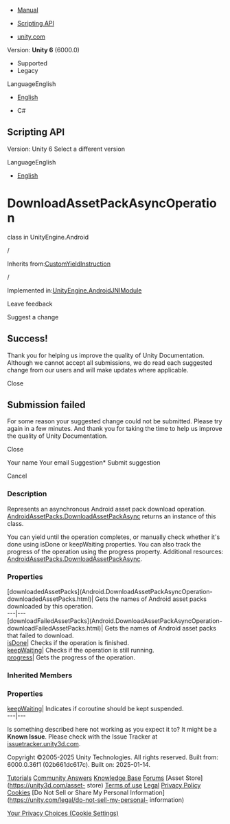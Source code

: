 [ ]()

  * [Manual](../Manual/index.html)
  * [Scripting API](../ScriptReference/index.html)

  * [unity.com](https://unity.com/)

Version: **Unity 6** (6000.0)

  * Supported
  * Legacy

LanguageEnglish

  * [English]()

  * C#

[ ](https://docs.unity3d.com)

## Scripting API

Version: Unity 6 Select a different version

LanguageEnglish

  * [English]()

# DownloadAssetPackAsyncOperation

class in UnityEngine.Android

/

Inherits from:[CustomYieldInstruction](CustomYieldInstruction.html)

/

Implemented
in:[UnityEngine.AndroidJNIModule](UnityEngine.AndroidJNIModule.html)

Leave feedback

Suggest a change

## Success!

Thank you for helping us improve the quality of Unity Documentation. Although
we cannot accept all submissions, we do read each suggested change from our
users and will make updates where applicable.

Close

## Submission failed

For some reason your suggested change could not be submitted. Please <a>try
again</a> in a few minutes. And thank you for taking the time to help us
improve the quality of Unity Documentation.

Close

Your name Your email Suggestion* Submit suggestion

Cancel

[ ]()

### Description

Represents an asynchronous Android asset pack download operation.
[AndroidAssetPacks.DownloadAssetPackAsync](Android.AndroidAssetPacks.DownloadAssetPackAsync.html)
returns an instance of this class.

You can yield until the operation completes, or manually check whether it's
done using isDone or keepWaiting properties. You can also track the progress
of the operation using the progress property. Additional resources:
[AndroidAssetPacks.DownloadAssetPackAsync](Android.AndroidAssetPacks.DownloadAssetPackAsync.html).

### Properties

[downloadedAssetPacks](Android.DownloadAssetPackAsyncOperation-
downloadedAssetPacks.html)| Gets the names of Android asset packs downloaded
by this operation.  
---|---  
[downloadFailedAssetPacks](Android.DownloadAssetPackAsyncOperation-
downloadFailedAssetPacks.html)| Gets the names of Android asset packs that
failed to download.  
[isDone](Android.DownloadAssetPackAsyncOperation-isDone.html)| Checks if the
operation is finished.  
[keepWaiting](Android.DownloadAssetPackAsyncOperation-keepWaiting.html)|
Checks if the operation is still running.  
[progress](Android.DownloadAssetPackAsyncOperation-progress.html)| Gets the
progress of the operation.  
  
### Inherited Members

### Properties

[keepWaiting](CustomYieldInstruction-keepWaiting.html)| Indicates if coroutine
should be kept suspended.  
---|---  
  
Is something described here not working as you expect it to? It might be a
**Known Issue**. Please check with the Issue Tracker at
[issuetracker.unity3d.com](https://issuetracker.unity3d.com).

Copyright ©2005-2025 Unity Technologies. All rights reserved. Built from:
6000.0.36f1 (02b661dc617c). Built on: 2025-01-14.

[Tutorials](https://unity3d.com/learn) [Community
Answers](https://answers.unity3d.com) [Knowledge
Base](https://support.unity3d.com/hc/en-us)
[Forums](https://forum.unity3d.com) [Asset Store](https://unity3d.com/asset-
store) [Terms of use](https://docs.unity3d.com/Manual/TermsOfUse.html)
[Legal](https://unity.com/legal) [Privacy
Policy](https://unity.com/legal/privacy-policy)
[Cookies](https://unity.com/legal/cookie-policy) [Do Not Sell or Share My
Personal Information](https://unity.com/legal/do-not-sell-my-personal-
information)

[Your Privacy Choices (Cookie Settings)](javascript:void\(0\);)

